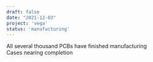 ```yaml
---
draft: false
date: "2021-12-03"
project: 'vega'
status: 'manufacturing'
---
```


All several thousand PCBs have finished manufacturing  
Cases nearing completion